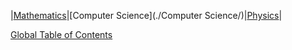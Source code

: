 |[Mathematics](./Mathematics/)|[Computer Science](./Computer Science/)|[Physics](./Physics/)|



[Global Table of Contents](./TOC)